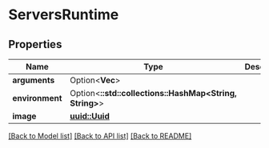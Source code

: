 # ServersRuntime

## Properties

Name | Type | Description | Notes
------------ | ------------- | ------------- | -------------
**arguments** | Option<**Vec<String>**> |  | [optional]
**environment** | Option<**::std::collections::HashMap<String, String>**> |  | [optional]
**image** | [**uuid::Uuid**](uuid::Uuid.md) |  | 

[[Back to Model list]](../README.md#documentation-for-models) [[Back to API list]](../README.md#documentation-for-api-endpoints) [[Back to README]](../README.md)


